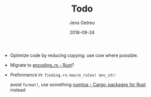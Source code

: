 ﻿---
title:    'Todo'
subtitle: ''
author:   Jens Getreu
date:     2018-09-24
revision: 1.0
fileext:  md
---


*  Optimize code by reducing copying: use cow where possible.

*  Migrate to [encoding_rs - Rust](https://docs.rs/encoding_rs/0.8.0/encoding_rs/)?

*  Preformance in: `finding.rs`: `macro_rules! enc_str`: 
  
   avoid `format!`, use something [numtoa - Cargo: packages for Rust](https://crates.io/crates/numtoa/0.0.7)
   instead
